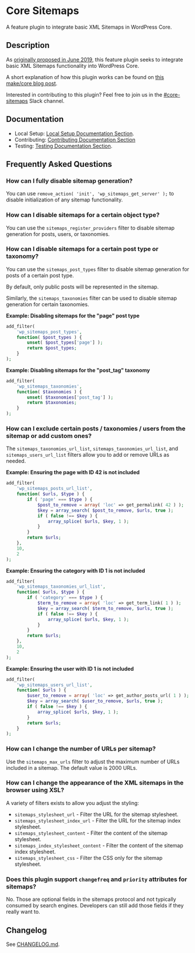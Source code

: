 # Core Sitemaps

A feature plugin to integrate basic XML Sitemaps in WordPress Core.

## Description

As [originally proposed in June 2019](https://make.wordpress.org/core/2019/06/12/xml-sitemaps-feature-project-proposal/), this feature plugin seeks to integrate basic XML Sitemaps functionality into WordPress Core.

A short explanation of how this plugin works can be found on [this make/core blog post](https://make.wordpress.org/core/2020/01/27/feature-plugin-xml-sitemaps/).

Interested in contributing to this plugin? Feel free to join us in the [#core-sitemaps](https://wordpress.slack.com/archives/CTKTGNJJW) Slack channel.

## Documentation

- Local Setup: [Local Setup Documentation Section](/docs/SETUP.md/).
- Contributing: [Contributing Documentation Section](/docs/CONTRIBUTING.md)
- Testing: [Testing Documentation Section](/docs/TESTING.md).

## Frequently Asked Questions

### How can I fully disable sitemap generation?

You can use `remove_action( 'init', 'wp_sitemaps_get_server' );` to disable initialization of any sitemap functionality.

### How can I disable sitemaps for a certain object type?

You can use the `sitemaps_register_providers` filter to disable sitemap generation for posts, users, or taxonomies.

### How can I disable sitemaps for a certain post type or taxonomy?

You can use the `sitemaps_post_types` filter to disable sitemap generation for posts of a certain post type.

By default, only public posts will be represented in the sitemap.

Similarly, the `sitemaps_taxonomies` filter can be used to disable sitemap generation for certain taxonomies.

**Example: Disabling sitemaps for the "page" post type**

```php
add_filter(
	'wp_sitemaps_post_types',
	function( $post_types ) {
		unset( $post_types['page'] );
		return $post_types;
	}
);
```

**Example: Disabling sitemaps for the "post_tag" taxonomy**

```php
add_filter(
	'wp_sitemaps_taxonomies',
	function( $taxonomies ) {
		unset( $taxonomies['post_tag'] );
		return $taxonomies;
	}
);
```

### How can I exclude certain posts / taxonomies / users from the sitemap or add custom ones?

The `sitemaps_taxonomies_url_list`, `sitemaps_taxonomies_url_list`, and `sitemaps_users_url_list` filters allow you to add or remove URLs as needed.

**Example: Ensuring the page with ID 42 is not included**

```php
add_filter(
	'wp_sitemaps_posts_url_list',
	function( $urls, $type ) {
		if ( 'page' === $type ) {
			$post_to_remove = array( 'loc' => get_permalink( 42 ) );
			$key = array_search( $post_to_remove, $urls, true );
			if ( false !== $key ) {
				array_splice( $urls, $key, 1 );
			}
		}
		return $urls;
	},
	10,
	2
);
```

**Example: Ensuring the category with ID 1 is not included**

```php
add_filter(
	'wp_sitemaps_taxonomies_url_list',
	function( $urls, $type ) {
		if ( 'category' === $type ) {
			$term_to_remove = array( 'loc' => get_term_link( 1 ) );
			$key = array_search( $term_to_remove, $urls, true );
			if ( false !== $key ) {
				array_splice( $urls, $key, 1 );
			}
		}
		return $urls;
	},
	10,
	2
);
```

**Example: Ensuring the user with ID 1 is not included**

```php
add_filter(
	'wp_sitemaps_users_url_list',
	function( $urls ) {
		$user_to_remove = array( 'loc' => get_author_posts_url( 1 ) );
		$key = array_search( $user_to_remove, $urls, true );
		if ( false !== $key ) {
			array_splice( $urls, $key, 1 );
		}
		return $urls;
	}
);
```

### How can I change the number of URLs per sitemap?

Use the `sitemaps_max_urls` filter to adjust the maximum number of URLs included in a sitemap. The default value is 2000 URLs.

### How can I change the appearance of the XML sitemaps in the browser using XSL?

A variety of filters exists to allow you adjust the styling:

* `sitemaps_stylesheet_url` - Filter the URL for the sitemap stylesheet.
* `sitemaps_stylesheet_index_url` - Filter the URL for the sitemap index stylesheet.
* `sitemaps_stylesheet_content` - Filter the content of the sitemap stylesheet.
* `sitemaps_index_stylesheet_content` - Filter the content of the sitemap index stylesheet.
* `sitemaps_stylesheet_css` - Filter the CSS only for the sitemap stylesheet.

### Does this plugin support `changefreq` and `priority` attributes for sitemaps?

No. Those are optional fields in the sitemaps protocol and not typically consumed by search engines. Developers can still add those fields if they really want to.

## Changelog

See [CHANGELOG.md](CHANGELOG.md).
